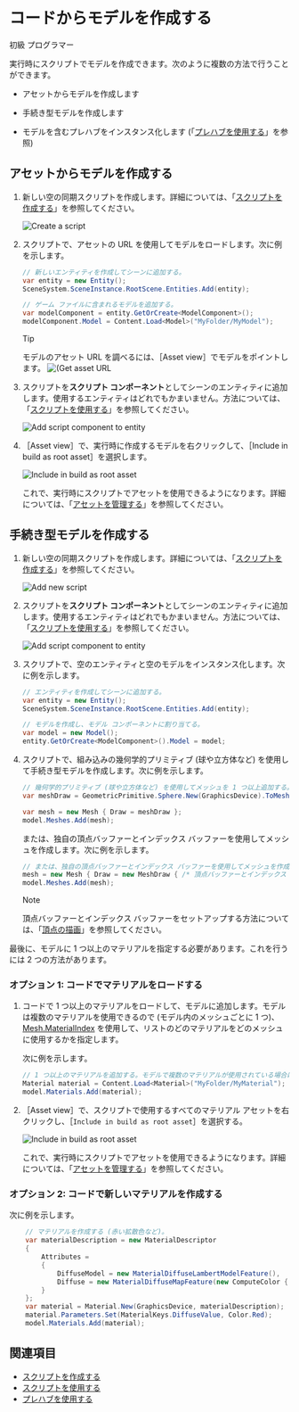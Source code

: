 # コードからモデルを作成する

<span class="label label-doc-level">初級</span>
<span class="label label-doc-audience">プログラマー</span>

実行時にスクリプトでモデルを作成できます。次のように複数の方法で行うことができます。

* アセットからモデルを作成します

* 手続き型モデルを作成します

* モデルを含むプレハブをインスタンス化します (「[プレハブを使用する](../game-studio/prefabs/use-prefabs.md)」を参照)

## アセットからモデルを作成する

1. 新しい空の同期スクリプトを作成します。詳細については、「[スクリプトを作成する](../scripts/create-a-script.md)」を参照してください。

    ![Create a script](media/create-a-script-script-asset-selection.png)

2. スクリプトで、アセットの URL を使用してモデルをロードします。次に例を示します。

    ```cs
    // 新しいエンティティを作成してシーンに追加する。
	var entity = new Entity();
	SceneSystem.SceneInstance.RootScene.Entities.Add(entity);

    // ゲーム ファイルに含まれるモデルを追加する。
	var modelComponent = entity.GetOrCreate<ModelComponent>();
	modelComponent.Model = Content.Load<Model>("MyFolder/MyModel");
    ```

    >[!TIP]
    >モデルのアセット URL を調べるには、［Asset view］でモデルをポイントします。
    >![(Get asset URL](media/get-asset-url.png)

3. スクリプトを**スクリプト コンポーネント**としてシーンのエンティティに追加します。使用するエンティティはどれでもかまいません。方法については、「[スクリプトを使用する](use-a-script.md)」を参照してください。

    ![Add script component to entity](media/create-model-from-code-add-script-component.png)

4. ［Asset view］で、実行時に作成するモデルを右クリックして、［Include in build as root asset］を選択します。

    ![Include in build as root asset](media/create-model-from-code-include-in-build-as-root-asset.png)

    これで、実行時にスクリプトでアセットを使用できるようになります。詳細については、「[アセットを管理する](../game-studio/manage-assets.md)」を参照してください。

## 手続き型モデルを作成する

1. 新しい空の同期スクリプトを作成します。詳細については、「[スクリプトを作成する](create-a-script.md)」を参照してください。

    ![Add new script](media/create-model-from-code-add-new-script.gif)

2. スクリプトを**スクリプト コンポーネント**としてシーンのエンティティに追加します。使用するエンティティはどれでもかまいません。方法については、「[スクリプトを使用する](use-a-script.md)」を参照してください。

    ![Add script component to entity](media/create-model-from-code-add-script-component.png)

3. スクリプトで、空のエンティティと空のモデルをインスタンス化します。次に例を示します。

    ```cs
    // エンティティを作成してシーンに追加する。
    var entity = new Entity();
    SceneSystem.SceneInstance.RootScene.Entities.Add(entity);

    // モデルを作成し、モデル コンポーネントに割り当てる。
    var model = new Model();
    entity.GetOrCreate<ModelComponent>().Model = model;  
    ```

4. スクリプトで、組み込みの幾何学的プリミティブ (球や立方体など) を使用して手続き型モデルを作成します。次に例を示します。

    ```cs
    // 幾何学的プリミティブ (球や立方体など) を使用してメッシュを 1 つ以上追加する。
    var meshDraw = GeometricPrimitive.Sphere.New(GraphicsDevice).ToMeshDraw();

    var mesh = new Mesh { Draw = meshDraw };
    model.Meshes.Add(mesh);
    ```

    または、独自の頂点バッファーとインデックス バッファーを使用してメッシュを作成します。次に例を示します。

    ```cs
    // または、独自の頂点バッファーとインデックス バッファーを使用してメッシュを作成する。
    mesh = new Mesh { Draw = new MeshDraw { /* 頂点バッファーとインデックス バッファーのセットアップ */ } };
    model.Meshes.Add(mesh);
    ```

    >[!NOTE]
    >頂点バッファーとインデックス バッファーをセットアップする方法については、「[頂点の描画](../graphics/low-level-api/draw-vertices.md)」を参照してください。

最後に、モデルに 1 つ以上のマテリアルを指定する必要があります。これを行うには 2 つの方法があります。

### オプション 1: コードでマテリアルをロードする

1. コードで 1 つ以上のマテリアルをロードして、モデルに追加します。モデルは複数のマテリアルを使用できるので (モデル内のメッシュごとに 1 つ)、[Mesh.MaterialIndex](xref:Stride.Rendering.Mesh.MaterialIndex) を使用して、リストのどのマテリアルをどのメッシュに使用するかを指定します。

    次に例を示します。

    ```cs
    // 1 つ以上のマテリアルを追加する。モデルで複数のマテリアルが使用されている場合は (メッシュごとに 1 つ)、Mesh.MaterialIndex でリストのマテリアルとメッシュの対応を指定する。
    Material material = Content.Load<Material>("MyFolder/MyMaterial");
    model.Materials.Add(material);
    ```

2. ［Asset view］で、スクリプトで使用するすべてのマテリアル アセットを右クリックし、［`Include in build as root asset`］を選択する。

    ![Include in build as root asset](media/create-model-from-code-include-material-in-build-as-root-asset.png)

    これで、実行時にスクリプトでアセットを使用できるようになります。詳細については、「[アセットを管理する](../game-studio/manage-assets.md)」を参照してください。

### オプション 2: コードで新しいマテリアルを作成する

次に例を示します。

```cs
    // マテリアルを作成する (赤い拡散色など)。
    var materialDescription = new MaterialDescriptor
    {
        Attributes =
	    {
	        DiffuseModel = new MaterialDiffuseLambertModelFeature(),
	        Diffuse = new MaterialDiffuseMapFeature(new ComputeColor { Key = MaterialKeys.DiffuseValue })
	    }
    };
    var material = Material.New(GraphicsDevice, materialDescription);
    material.Parameters.Set(MaterialKeys.DiffuseValue, Color.Red);
    model.Materials.Add(material);
```

## 関連項目

* [スクリプトを作成する](create-a-script.md)
* [スクリプトを使用する](use-a-script.md)
* [プレハブを使用する](../game-studio/prefabs/use-prefabs.md)
